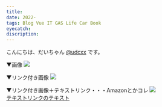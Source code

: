 ```yaml
---
title:
date: 2022-
tags: Blog Vue IT GAS Life Car Book
eyecatch:
discription: 
---
```


こんにちは、だいちゃん [@udcxx](https://twitter.com/udc_xx) です。

▼画像
![](/images/220000.jpg)

▼リンク付き画像
[![](/images/220000.jpg)](https://hogehoge.com/)

▼リンク付き画像＋テキストリンク・・・Amazonとかコレ
[![](/images/220000.jpg)](https://hogehoge.com/)    
[テキストリンクのテキスト](https://hogehoge.com/)
